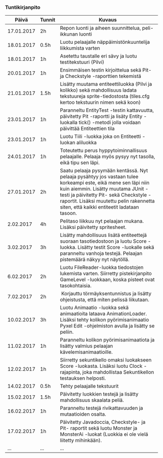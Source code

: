 ### Tuntikirjanpito
Päivä | Tunnit | Kuvaus
--------------- | ----- | ------
17.01.2017 | 2h | Repon luonti ja aiheen suunnittelua, peli-ikkunan luonti
18.01.2017 | 0.5h | Luotu pelaajalle näppäimistönkuuntelija liikkumista varten
18.01.2017 | 1h | Asetettu taustalle eri sävy ja luotu testitekstuuri (Pilvi)
20.01.2017 | 1h | Ensimmäisen testin kirjoittelua sekä Pit- ja Checkstyle -raporttien tekemistä
21.01.2017 | 1.5h | Lisätty muutama entiteettiluokka (Pilvi ja kolikko) sekä mahdollisuus ladata tekstuureja sprite-tiedostosta (tiles.cfg kertoo tekstuurin nimen sekä koon)
23.01.2017 | 1h | Paranneltu EntityTest -testin kattavuutta, päivitetty Pit -raportti ja lisäty Entity -luokalla tick() -metodi jolla voidaan päivittää Entiteettien tila
23.01.2017 | 1h | Luotu Tiili -luokka joka on Entiteetti -luokan aliluokka
24.01.2017 | 1h | Toteutettu perus hyppytoiminnallisuus pelaajalle. Pelaaja myös pysyy nyt tasolla, eikä tipu sen läpi.
27.01.2017 | 2h | Saatu pelaaja pysymään kentässä. Nyt pelaaja pysähtyy jos vastaan tulee korkeampi este, eikä mene sen läpi niin kuin aiemmin. Lisätty muutama JUnit -testi ja päivitetty Pit- sekä Checkstyle -raportit. Lisäksi muutettu pelin rakennetta siten, että kaikki entiteetit ladataan tasoon.
2.02.2017 | 4h | Pelitaso liikkuu nyt pelaajan mukana. Lisäksi päivitetty spritesheet.
3.02.2017 | 3h | Lisätty mahdollisuus lisätä entiteettejä suoraan tasotiedostoon ja luotu Score -luokka. Lisätty testit Score -luokalle sekä paranneltu vanhoja testejä. Pelaajan pistemäärä näkyy nyt näytöllä.
6.02.2017 | 2h | Luotu FileReader-luokka tiedostojen lukemista varten. Siirretty pistekirjanpito GameLevel -luokkaan, koska pisteet ovat tasokohtaisia.
7.02.2017 | 2h | Korjauttu törmäyksentunnistus ja lisätty ohjeistusta, että miten pelissä liikutaan.
10.02.2017 | 3h | Luotu Animaatio -luokka sekä animaatioita lataava AnimationLoader. Lisäksi tehty kolikon pyörimisanimaatio Pyxel Edit -ohjelmiston avulla ja lisätty se peliin.
11.02.2017 | 1h | Paranneltu kolikon pyörimisanimaatiota ja lisätty valmius pelaajan kävelemisanimaatioille.
12.02.2017 | 1h | Siirretty sekuntikello omaksi luokakseen Score -luokasta. Lisäksi luotu Clock -rajapinta, joka mahdollistaa Sekuntikellon testauksen helposti.
14.02.2017 | 0.5h | Tehty pelaajalle tekstuurit
15.02.2017 | 1.5h | Päivitetty luokkien testejä ja lisätty mahdollisuus skaalata peliä.
16.02.2017 | 1h | Paranneltu testejä rivikattavuuden ja mutaatioiden osalta.
17.02.2017 | 1h | Päivitetty Javadoccia, Checkstyle- ja Pit- raportit sekä luotu Monster ja MonsterAi -luokat (Luokkia ei ole vielä liitetty mihinkään).
... | ... | ...
